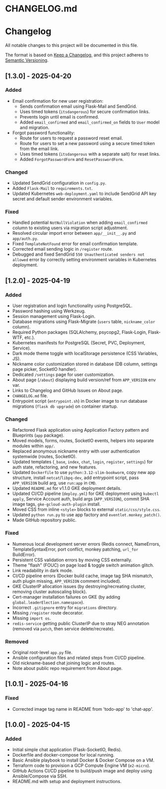 # CHANGELOG.md
# Changelog

All notable changes to this project will be documented in this file.

The format is based on [Keep a Changelog](https://keepachangelog.com/en/1.0.0/),
and this project adheres to [Semantic Versioning](https://semver.org/spec/v2.0.0.html).

## [1.3.0] - 2025-04-20
### Added
- Email confirmation for new user registration:
    - Sends confirmation email using Flask-Mail and SendGrid.
    - Uses timed tokens (`itsdangerous`) for secure confirmation links.
    - Prevents login until email is confirmed.
    - Added `email_confirmed` and `email_confirmed_on` fields to `User` model and migration.
- Forgot password functionality:
    - Route for users to request a password reset email.
    - Route for users to set a new password using a secure timed token from the email link.
    - Uses timed tokens (`itsdangerous` with a separate salt) for reset links.
    - Added `ForgotPasswordForm` and `ResetPasswordForm`.

### Changed
- Updated SendGrid configuration in `config.py`.
- Added `Flask-Mail` to `requirements.txt`.
- Updated Kubernetes `web-deployment.yaml` to include SendGrid API key secret and default sender environment variables.

### Fixed
- Handled potential `NotNullViolation` when adding `email_confirmed` column to existing users via migration script adjustment.
- Resolved circular import error between `app/__init__.py` and `app/auth.py`.
- Fixed `TemplateNotFound` error for email confirmation template.
- Corrected email sending logic in `/register` route.
- Debugged and fixed SendGrid `550 Unauthenticated senders not allowed` error by correctly setting environment variables in Kubernetes deployment.

## [1.2.0] - 2025-04-19
### Added
- User registration and login functionality using PostgreSQL.
- Password hashing using Werkzeug.
- Session management using Flask-Login.
- Database migrations using Flask-Migrate (`users` table, `nickname_color` column).
- Required Python packages (SQLAlchemy, psycopg2, Flask-Login, Flask-WTF, etc.).
- Kubernetes manifests for PostgreSQL (Secret, PVC, Deployment, Service).
- Dark mode theme toggle with localStorage persistence (CSS Variables, JS).
- Nickname color customization stored in database (DB column, settings page picker, SocketIO handler).
- Dedicated `/settings` page for user customization.
- About page (`/about`) displaying build version/ref from `APP_VERSION` env var.
- Links to Changelog and GitHub Issues on About page.
- `CHANGELOG.md` file.
- Entrypoint script (`entrypoint.sh`) in Docker image to run database migrations (`flask db upgrade`) on container startup.

### Changed
- Refactored Flask application using Application Factory pattern and Blueprints (`app` package).
- Moved models, forms, routes, SocketIO events, helpers into separate modules within `app/`.
- Replaced anonymous nickname entry with user authentication systemwide (routes, SocketIO).
- Updated templates (`_base`, `index`, `chat`, `login`, `register`, `settings`) for auth state, refactoring, and new features.
- Updated `Dockerfile` to use `python:3.12-slim-bookworm`, copy new app structure, install `netcat`/`libpq-dev`, add entrypoint script, pass `APP_VERSION` build arg, use `run:app` in `CMD`.
- Updated `README.md` for v1.1.0 GKE deployment details.
- Updated CI/CD pipeline (`deploy.yml`) for GKE deployment using `kubectl apply`, Service Account auth, build args (`APP_VERSION`), commit SHA image tags, `gke-gcloud-auth-plugin` install.
- Moved CSS from inline `<style>` blocks to external `static/css/style.css`.
- Updated `python run.py` to use app factory and `eventlet.monkey_patch()`.
- Made GitHub repository public.

### Fixed
- Numerous local development server errors (Redis connect, NameErrors, TemplateSyntaxError, port conflict, monkey patching, `url_for` BuildError).
- Persistent CSS validation errors by moving CSS externally.
- Theme "flash" (FOUC) on page load & toggle switch animation glitch.
- Link readability in dark mode.
- CI/CD pipeline errors (Docker build cache, image tag SHA mismatch, auth plugin missing, `APP_VERSION` comment included).
- GKE ClusterIP allocation issues (by destroying/recreating cluster, removing cluster autoscaling block).
- Cert-manager installation failures on GKE (by adding `global.leaderElection.namespace`).
- Incorrect `.gitignore` entry for `migrations` directory.
- Missing `/register` route decorator.
- Missing `import os`.
- `redis-service` getting public ClusterIP due to stray NEG annotation (removed via `patch`, then service delete/recreate).

### Removed
- Original root-level `app.py` file.
- Ansible configuration files and related steps from CI/CD pipeline.
- Old nickname-based chat joining logic and routes.
- Note about public repo requirement from About page.

## [1.0.1] - 2025-04-16
### Fixed
- Corrected image tag name in README from 'todo-app' to 'chat-app'.

## [1.0.0] - 2025-04-15
### Added
- Initial simple chat application (Flask-SocketIO, Redis).
- Dockerfile and docker-compose for local running.
- Basic Ansible playbook to install Docker & Docker Compose on a VM.
- Terraform code to provision a GCP Compute Engine VM (`e2-micro`).
- GitHub Actions CI/CD pipeline to build/push image and deploy using Ansible/Compose via SSH.
- README.md with setup and deployment instructions.